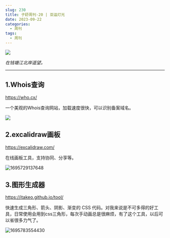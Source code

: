 ```yaml
---
slug: 230
title: 子舒周刊-20 | 亚运灯光
date: 2023-09-22
categories:
  - 周刊
tags:
  - 周刊
---
```


![](https://imgurl.zishu.me/images/1695728899693.jpg)

*在钱塘江北岸遥望。*

---

## 1.Whois查询

https://who.cx/

一个美观的Whois查询网站，加载速度很快，可以识别备案域名。

![](https://imgurl.zishu.me/images/1695728963549.jpg)

## 2.excalidraw画板

https://excalidraw.com/

在线画板工具，支持协同、分享等。

![1695729137648](https://imgurl.zishu.me/images/1695729137648.jpg)

## 3.图形生成器

https://itakeo.github.io/tool/

快速生成三角形、箭头、阴影、渐变的 CSS 代码。对我来说是不可多得的好工具，日常使用会用到css三角形，每次手动画总是很麻烦，有了这个工具，以后可以省很多力气了。

![1695783554430](https://imgurl.zishu.me/images/1695783554430.jpg)